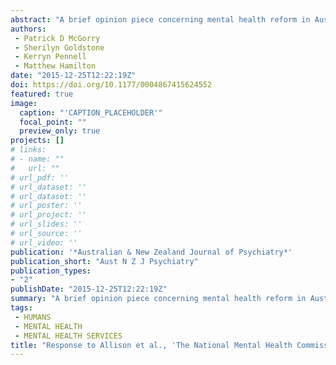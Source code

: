 ```yaml
---
abstract: "A brief opinion piece concerning mental health reform in Australia."
authors:
 - Patrick D McGorry
 - Sherilyn Goldstone
 - Kerryn Pennell
 - Matthew Hamilton
date: "2015-12-25T12:22:19Z"
doi: https://doi.org/10.1177/0004867415624552
featured: true
image:
  caption: "'CAPTION_PLACEHOLDER'"
  focal_point: ""
  preview_only: true
projects: []
# links:
# - name: ""
#   url: ""
# url_pdf: ''
# url_dataset: ''
# url_dataset: ''
# url_poster: ''
# url_project: ''
# url_slides: ''
# url_source: ''
# url_video: '' 
publication: '*Australian & New Zealand Journal of Psychiatry*'
publication_short: "Aust N Z J Psychiatry"
publication_types:
- "2"
publishDate: "2015-12-25T12:22:19Z"
summary: "A brief opinion piece concerning mental health reform in Australia..."
tags:
 - HUMANS
 - MENTAL HEALTH
 - MENTAL HEALTH SERVICES
title: "Response to Allison et al., 'The National Mental Health Commission Report: Evidence based or ideologically driven?'"
---
```

